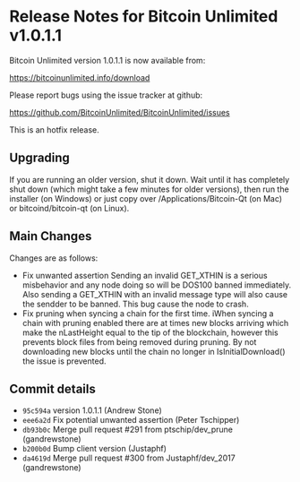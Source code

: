 Release Notes for Bitcoin Unlimited v1.0.1.1
==========================================

Bitcoin Unlimited version 1.0.1.1 is now available from:

  <https://bitcoinunlimited.info/download>

Please report bugs using the issue tracker at github:

  <https://github.com/BitcoinUnlimited/BitcoinUnlimited/issues>

This is an hotfix release.

Upgrading
---------

If you are running an older version, shut it down. Wait until it has completely
shut down (which might take a few minutes for older versions), then run the
installer (on Windows) or just copy over /Applications/Bitcoin-Qt (on Mac) or
bitcoind/bitcoin-qt (on Linux).

Main Changes
------------

Changes are as follows:

- Fix unwanted assertion Sending an invalid GET_XTHIN is a serious misbehavior and any node doing so will be DOS100 banned immediately.  Also sending a GET_XTHIN with an invalid message type will also cause the sendder to be banned. This bug cause the node to crash.
- Fix pruning when syncing a chain for the first time. iWhen  syncing a chain with pruning enabled there are at times new blocks arriving which make the nLastHeight equal to the tip of the blockchain, however this prevents block files from being removed during pruning.  By not downloading new blocks until the chain no longer in IsInitialDownload() the issue is prevented.

Commit details
--------------
- `95c594a` version 1.0.1.1 (Andrew Stone)
- `eee6a2d` Fix potential unwanted assertion (Peter Tschipper)
- `db93b0c` Merge pull request #291 from ptschip/dev_prune (gandrewstone)
- `b200b0d` Bump client version (Justaphf)
- `da4619d` Merge pull request #300 from Justaphf/dev_2017 (gandrewstone)
